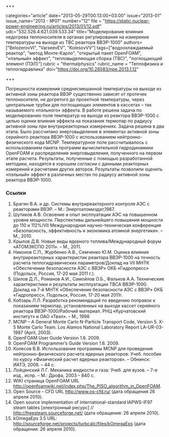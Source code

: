 +++

categories="article"
date="2013-05-29T00:13:00+03:00"
issue="2013-01"
issue_name="2013 - №01"
number="12"
file = "https://static.nuclear-power-engineering.ru/articles/2013/01/12.pdf"
udc="532.526.4:621.039.533.34"
title="Моделирование влияния недогрева теплоносителя в органах регулирования на измерение температуры на выходе из ТВС реактора ВВЭР-1000"
authors=["BelozerovVI", "VarseevEV", "KolesovVV"]
tags=["водоохлаждаемый реактор", "метод Монте-Карло", "открытый пакет OpenFOAM", "«пэльный» эффект", "тепловыделяющая сборка (ТВС)", "поглощающий элемент (ПЭЛ)"]
rubric = "thermalphysics"
rubric_name = "Теплофизика и теплогидравлика"
doi="https://doi.org/10.26583/npe.2013.1.12"

+++

Погрешности измерения среднесмешанной температуры на выходе из активной зоны реактора ВВЭР существенно зависят от протечек теплоносителя, не догретого до проектной температуры, через центральные трубки для поглощающих элементов в кассетах – так называемого «пэльного» эффекта. В работе решена задача по моделированию поля температур на выходе из реактора ВВЭР-1000 с целью оценки влияния эффекта на показания термопар по радиусу активной зоны при внутриреакторных измерениях. Задача решена в два этапа. Было рассчитано энерговыделение в элементах активной зоны серийного реактора ВВЭР-1000 с использованием нейтронно-физического кода MCNP. Температурное поле рассчитывалось с использованием пакета программ вычислительной гидродинамики OpenFOAM и распределения энерговыделения, полученного на первом этапе расчета. Результаты, полученные с помощью разработанной методики, находятся в хорошем согласии с данными реакторных измерений и расчетами других авторов. Результаты позволили оценить «пэльный» эффект в различных местах по радиусу активной зоны реактора ВВЭР-1000.

### Ссылки

1. Брагин В.А. и др. Системы внутриреакторного контроля АЭС с реакторами ВВЭР. – М.: Энергоатомиздат,1987.
2. Шутиков А.В. Освоение и опыт эксплуатации АЭС на повышенном уровне мощности. Перспективы дальнейшего повышения мощности до 110 и 112%/VII Международная научно-техническая конференция «Безопасность, эффективность и экономика атомной энергетики». – М., 2010.
3. Крылов Д.В. Новые виды ядерного топлива/Международный форум «АТОМЭКСПО 2011». – М., 2011.
4. Никонов С.П., Журбенко А.В., Семченко Ю.М. Оценка влияния внутриреакторных характеристик реактора ВВЭР-1000 на точность расчета теплогидравических параметров/Доклад на VII МНТК «Обеспечение безопасности АЭС с ВВЭР» ОКБ «Гидропресс» (Подольск, Россия, 17-20 мая 2011 г.).
5. Шилов Д.Л., Романов А.И., Самойлов О.Б., Фальков А.А. Технические характеристики и результаты эксплуатации ТВСА ВВЭР-1000. Доклад на 7-й МНТК «Обеспечение безопасности АЭС с ВВЭР» ОКБ «Гидропресс», Подольск, Россия, 17-20 мая 2011г.
6. Кобзарь Л.Л. Разработка рекомендаций по введению поправок к показаниям термопар, установленных на выходе кассет серийного реактора ВВЭР-1000/Рабочий материал. РНЦ «Курчатовский институт» и ОАО «Твэл». – М., 1998
7. MCNP – A General Monte Carlo N-Particle Transport Code, Version 5. X-5 Monte Carlo Team. Los Alamos National Laboratory Report LA-UR-03-1987 (April, 2003).
8. OpenFOAM User Guide Version 1.6. 2009.
9. OpenFOAM Programmer’s Guide Version 1.6. 2009.
10. Колесов В.В. Использование программы MCNP для проведения нейтронно-физического расчета ядерных реакторов: Учеб. пособие по курсу «Физический расчет ядерных реакторов». – Обнинск: ИАТЭ, 2008. – 44 с.
11. Лойцянский Л.Г. Механика жидкости и газа: Учеб. для вузов. – 7-е изд., испр. – М.: Дрофа, 2003 – 840 с.
12. WIKI страница OpenFOAM URL http://openfoamwiki.net/index.php/The_PISO_algorithm_in_OpenFOAM.
13. Open Source – CFD URL http://www.os-cfd.ru/ (дата обращения 26 апреля 2010).
14. Open source implementation of international-standard IAPWS-IF97 steam tables [электронный ресурс] // http://freesteam.sourceforge.net/ (дата обращения: 26 апреля 2010).
15. kOmegaEps 3.5 URL: http://sourceforge.net/projects/turbcalc/files/kOmegaEps (дата обращения: 26 апреля 2010).